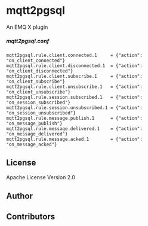 mqtt2pgsql
========

An EMQ X plugin

##### mqtt2pgsql.conf

```properties
mqtt2pgsql.rule.client.connected.1     = {"action": "on_client_connected"}
mqtt2pgsql.rule.client.disconnected.1  = {"action": "on_client_disconnected"}
mqtt2pgsql.rule.client.subscribe.1     = {"action": "on_client_subscribe"}
mqtt2pgsql.rule.client.unsubscribe.1   = {"action": "on_client_unsubscribe"}
mqtt2pgsql.rule.session.subscribed.1   = {"action": "on_session_subscribed"}
mqtt2pgsql.rule.session.unsubscribed.1 = {"action": "on_session_unsubscribed"}
mqtt2pgsql.rule.message.publish.1      = {"action": "on_message_publish"}
mqtt2pgsql.rule.message.delivered.1    = {"action": "on_message_delivered"}
mqtt2pgsql.rule.message.acked.1        = {"action": "on_message_acked"}
```

License
-------

Apache License Version 2.0

Author
------

Contributors
------------

